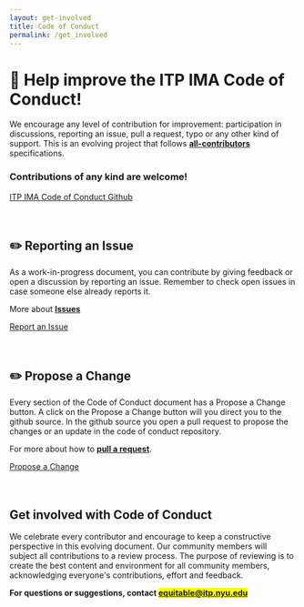 ```yaml
---
layout: get-involved
title: Code of Conduct
permalink: /get_involved
---
```


# 💜 Help improve the ITP IMA Code of Conduct!
<!-- # Thanks for your interest ITP IMA Code of Conduct! -->

We encourage any level of contribution for improvement: participation in discussions, reporting an issue, pull a request, typo or any other kind of support. This is an evolving project that follows **[all-contributors](https://github.com/all-contributors/all-contributors)** specifications. 

### Contributions of any kind are welcome!
<!-- button that send to the github page -->
<div class="next-previous-div">
    <a class="next-previous-links" href="https://github.com/ITPNYU/ITP-IMA-Code-of-Conduct" target="_blank">ITP IMA Code of Conduct Github</a> 
</div>

<br>
<br>

## ✏️ Reporting an Issue
As a work-in-progress document, you can contribute by giving feedback or open a discussion by reporting an issue. Remember to check open issues in case someone else already reports it. 

More about **[Issues](https://docs.github.com/en/github/managing-your-work-on-github/about-issues)**

<div class="next-previous-div">
    <a class="next-previous-links" href="https://github.com/ITPNYU/ITP-IMA-Code-of-Conduct/issues" target="_blank">Report an Issue</a> 
</div>

<br>
<br>


## ✏️ Propose a Change
Every section of the Code of Conduct document has a Propose a Change button. A click on the Propose a Change button will you direct you to the github source. In the github source you open a pull request to propose the changes or an update in the code of conduct repository. 

For more about how to **[pull a request](https://docs.github.com/en/github/managing-files-in-a-repository/editing-files-in-another-users-repository)**. 

<div class="next-previous-div">
    <a class="next-previous-links" href="https://github.com/ITPNYU/ITP-IMA-Code-of-Conduct/pulls" target="_blank">Propose a Change</a> 
</div>

<br>
<br>

## Get involved with **Code of Conduct**
We celebrate every contributor and encourage to keep a constructive perspective in this evolving document. Our community members will subject all contributions to a review process. The purpose of reviewing is to create the best content and environment for all community members, acknowledging everyone's contributions, effort and feedback.

**For questions or suggestions, contact <mark><a href="mailto:equitable@itp.nyu.edu" target="_blank">equitable@itp.nyu.edu</a></mark>**